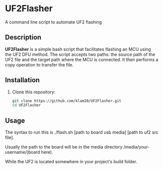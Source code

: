 # UF2Flasher
A command line script to automate UF2 flashing

## Description
**UF2Flasher** is a simple bash script that facilitates flashing an MCU using the UF2 DFU method. The script accepts two paths: the source path of the UF2 file and the target path where the MCU is connected. It then performs a copy operation to transfer the file.


## Installation
1. Clone this repository:
   ```bash
   git clone https://github.com/klam20/UF2Flasher.git
   cd UF2Flasher

## Usage
The syntax to run this is ./flash.sh [path to board usb media] [path to uf2 src file].

Usually the path to the board will be in the media directory /media/your-username/(board here).

While the UF2 is located somewhere in your project's build folder.
